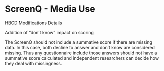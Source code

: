 # ScreenQ - Media Use


HBCD Modifications Details

Addition of “don’t know” impact on scoring

The ScreenQ should not include a summative score if there are missing data. In this case, both decline to answer and don’t know are considered missing. Thus any questionnaire include those answers should not have a summative score calculated and independent researchers can decide how they deal with missingness.

